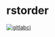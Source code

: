 # rstorder
[![gitlabci](https://github.com/pr1vetdruk/restorder/actions/workflows/gradle.yml/badge.svg?branch=gitlabci)](https://github.com/pr1vetdruk/restorder/actions/workflows/gradle.yml)
